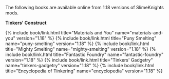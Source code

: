 The following books are available online from 1.18 versions of SlimeKnights mods.

**Tinkers' Construct**
<div class="uk-child-width-1-2 uk-child-width-1-6@s uk-grid-small" uk-grid>
    {% include book/link.html title="Materials and You"         name="materials-and-you" version="1.18" %}
    {% include book/link.html title="Puny Smelting"             name="puny-smelting"     version="1.18" %}
    {% include book/link.html title="Mighty Smelting"           name="mighty-smelting"   version="1.18" %}
    {% include book/link.html title="Fantastic Foundry"         name="fantastic-foundry" version="1.18" %}
    {% include book/link.html title="Tinkers' Gadgetry"         name="tinkers-gadgetry"  version="1.18" %}
    {% include book/link.html title="Encyclopedia of Tinkering" name="encyclopedia"      version="1.18" %}
</div>